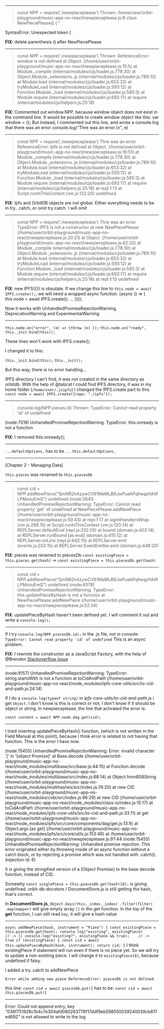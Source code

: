 -----------------------------

> const NPP = require('./newpieceplease')
Thrown:
/home/user/orbit-playground/music-app-no-react/newpieceplease.js:8
class NewPiecePlease() {
                    ^

SyntaxError: Unexpected token (
> 

__FIX__: delete parenthesis () after NewPiecePlease 

-----------------------------

> const NPP = require('./newpieceplease')
Thrown:
ReferenceError: window is not defined
    at Object.<anonymous> (/home/user/orbit-playground/music-app-no-react/newpieceplease.js:15:5)
    at Module._compile (internal/modules/cjs/loader.js:778:30)
    at Object.Module._extensions..js (internal/modules/cjs/loader.js:789:10)
    at Module.load (internal/modules/cjs/loader.js:653:32)
    at tryModuleLoad (internal/modules/cjs/loader.js:593:12)
    at Function.Module._load (internal/modules/cjs/loader.js:585:3)
    at Module.require (internal/modules/cjs/loader.js:692:17)
    at require (internal/modules/cjs/helpers.js:25:18)
> 

__FIX__: Commented out window.NPP, because window object does not exist in the command line. It would be possible to create window object like this: var window = {};
But instead, I commented out this line, and wrote a console.log that there was an error console.log("Thre was an error.\n", e)

-----------------------------

> const NPP = require('./newpieceplease')
Thre was an error.
 ReferenceError: Ipfs is not defined
    at Object.<anonymous> (/home/user/orbit-playground/music-app-no-react/newpieceplease.js:16:51)
    at Module._compile (internal/modules/cjs/loader.js:778:30)
    at Object.Module._extensions..js (internal/modules/cjs/loader.js:789:10)
    at Module.load (internal/modules/cjs/loader.js:653:32)
    at tryModuleLoad (internal/modules/cjs/loader.js:593:12)
    at Function.Module._load (internal/modules/cjs/loader.js:585:3)
    at Module.require (internal/modules/cjs/loader.js:692:17)
    at require (internal/modules/cjs/helpers.js:25:18)
    at repl:1:13
    at Script.runInThisContext (vm.js:122:20)
undefined

__FIX__: Ipfs and OrbitDB objects are not global. Either everything needs to be in try.. catch, or omit try catch. I will omit

-----------------------------

> const NPP = require('./newpieceplease')
Thre was an error.
 TypeError: IPFS is not a constructor
    at new NewPiecePlease (/home/user/orbit-playground/music-app-no-react/newpieceplease.js:20:21)
    at Object.<anonymous> (/home/user/orbit-playground/music-app-no-react/newpieceplease.js:42:32)
    at Module._compile (internal/modules/cjs/loader.js:778:30)
    at Object.Module._extensions..js (internal/modules/cjs/loader.js:789:10)
    at Module.load (internal/modules/cjs/loader.js:653:32)
    at tryModuleLoad (internal/modules/cjs/loader.js:593:12)
    at Function.Module._load (internal/modules/cjs/loader.js:585:3)
    at Module.require (internal/modules/cjs/loader.js:692:17)
    at require (internal/modules/cjs/helpers.js:25:18)
    at repl:1:13
undefined

__FIX__: new IPFS({}) is obsolate.
If we change this line to `this.node = await IPFS.create();`, we will need a wrapped async function.
(async () => {
    this.node = await IPFS.create();
    ...
})();

Now it works with UnhandledPromiseRejectionWarning, DeprecationWarning and ExperimentalWarning

-----------------------------

`this.node.on("error", (e) => {throw (e) });`
`this.node.on("ready", this._init.bind(this));`

These lines won't work with IPFS.create();

I changed it to this:

`this._init.bind(this);`
`this._init();`

But this way, there is no error handling...

IPFS directory I can't find, it was not created in the same directory as orbitdb.
With the help of @tabcat I could find IPFS directory, it was in my home folder (`/home/user/.jsipfs`)
I changed the IPFS.create part to this: `const node = await IPFS.create({repo: "./ipfs"});`

-----------------------------

> console.log(NPP.pieces.id)
Thrown:
TypeError: Cannot read property 'id' of undefined

(node:7519) UnhandledPromiseRejectionWarning: TypeError: this.onready is not a function

__FIX__: I removed this.onready();

-----------------------------

`...defaultOptions,`
has to be
`...this.defaultOptions,`

-----------------------------

[Chapter 2 - Managing Data]

`this.pieces` was renamed to `this.piecesDb`

-----------------------------

> const cid = NPP.addNewPiece("QmNR2n4zywCV61MeMLB6JwPueAPqheqpfiA4fLPMxouEmQ")
undefined
> (node:3641) UnhandledPromiseRejectionWarning: TypeError: Cannot read property 'get' of undefined
    at NewPiecePlease.addNewPiece (/home/user/orbit-playground/music-app-no-react/newpieceplease.js:50:43)
    at repl:1:17
    at sigintHandlersWrap (vm.js:288:15)
    at Script.runInThisContext (vm.js:120:14)
    at REPLServer.defaultEval (repl.js:332:29)
    at bound (domain.js:402:14)
    at REPLServer.runBound [as eval] (domain.js:415:12)
    at REPLServer.onLine (repl.js:642:10)
    at REPLServer.emit (events.js:203:15)
    at REPLServer.EventEmitter.emit (domain.js:448:20)

__FIX__: pieces was renamed to piecesDb
`const existingPiece = this.pieces.get(hash)` -> `const existingPiece = this.piecesDb.get(hash)`

-----------------------------

> const cid = NPP.addNewPiece("QmNR2n4zywCV61MeMLB6JwPueAPqheqpfiA4fLPMxouEmQ")
undefined
> (node:4378) UnhandledPromiseRejectionWarning: TypeError: this.updatePieceByHash is not a function
    at NewPiecePlease.addNewPiece (/home/user/orbit-playground/music-app-no-react/newpieceplease.js:52:24)

__FIX__: updatePieceByHash haven't been defined yet.
I will comment it out and write a `console.log();`


-----------------------------

 If I try `console.log(NPP.piecesDb.id);` in the .js file, not in console:
 `TypeError: Cannot read property 'id' of undefined`
 This is an async problem.

__FIX__: I rewrote the constructor as a JavaScript Factory, with the help of @Brenden [Stackoverflow issue](https://stackoverflow.com/questions/64229558/how-to-wait-for-constructor-to-finish?noredirect=1#comment113578438_64229558)


-----------------------------

(node:9157) UnhandledPromiseRejectionWarning: TypeError: string.startsWith is not a function
    at toCidAndPath (/home/user/orbit-playground/music-app-no-react/node_modules/ipfs-core-utils/src/to-cid-and-path.js:24:14)


If I do a `console.log(typeof string)` in _ipfs-core-utils/to-cid-and-path.js_ i get `object`. I don't know is this is correct or not, I don't know if it should be object or string. In newpieceplease, the line that activated the error is:

`const content = await NPP.node.dag.get(cid);`

-----------------------------

I tried inserting updatePieceByHash() function, (which is not written in the Field Manual at this point), because I think error is related to not having that function. This is the error I have now.

(node:15455) UnhandledPromiseRejectionWarning: Error: invalid character '[' in '[object Promise]'
    at Base.decode (/home/user/orbit-playground/music-app-no-react/node_modules/multibase/src/base.js:44:15)
    at Function.decode (/home/user/orbit-playground/music-app-no-react/node_modules/multibase/src/index.js:68:14)
    at Object.fromB58String (/home/user/orbit-playground/music-app-no-react/node_modules/multihashes/src/index.js:74:20)
    at new CID (/home/user/orbit-playground/music-app-no-react/node_modules/cids/src/index.js:96:29)
    at new CID (/home/user/orbit-playground/music-app-no-react/node_modules/class-is/index.js:15:17)
    at toCidAndPath (/home/user/orbit-playground/music-app-no-react/node_modules/ipfs-core-utils/src/to-cid-and-path.js:33:11)
    at get (/home/user/orbit-playground/music-app-no-react/node_modules/ipfs/src/core/components/dag/get.js:13:9)
    at Object.args [as get] (/home/user/orbit-playground/music-app-no-react/node_modules/ipfs/src/core/utils.js:153:46)
    at /home/user/orbit-playground/music-app-no-react/newpieceplease.js:97:44
(node:15455) UnhandledPromiseRejectionWarning: Unhandled promise rejection. This error originated either by throwing inside of an async function without a catch block, or by rejecting a promise which was not handled with .catch(). (rejection id: 6)


It is giving the stringified version of a [Object Promise] to the base decode function, instead of CID.

Somewhy         `const singlePiece = this.piecesDb.get(hash)[0];` is giving undefined.
orbit-db-docstore / DocumentStore.js is still getting the hash, that's correct.

In __DocumentStore.js__, 
`Object.keys(this._index._index)
      .filter(filter)
      .map(mapper)` will give empty array `[]` in the get function. In the top of the __get__ function, I can still read `key`, it will give a hash value


-----------------------------

`async addNewPiece(hash, instrument = "Piano") {
        const existingPiece = this.piecesDb.get(hash);
        console.log("existing", existingPiece)              // -> []
        console.log("existing?", existingPiece && true);    // -> true
        if (existingPiece) {
            const cid = await this.updatePieceByHash(hash, instrument);
            return cid;
        }`
I think existingPiece if statement will run even if there is no piece yet. So we will try to update a non-existing piece.
I will change it to `existingPiece[0]`, because undefined if falsy.

I added a try..catch to addNewPiece

`Error while adding new piece
ReferenceError: piecesDb is not defined`

this line: `const cid = await piecesDb.put({`
has to be: `const cid = await this.piecesDb.put({`

-----------------------------


Error: Could not append entry, key "036f751928c1b4c7e304afd080263776f17ddf9eb598550039240039cb817ed692" is not allowed to write to the log



-----------------------------